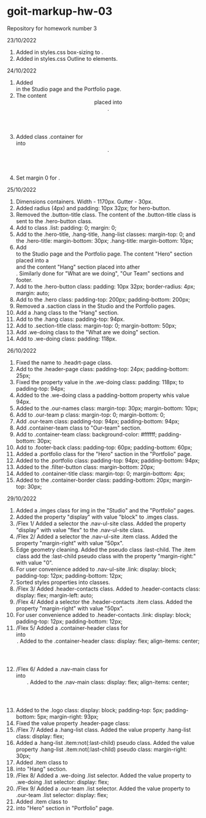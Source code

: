 # goit-markup-hw-03

Repository for homework number 3

23/10/2022

1. Added in styles.css box-sizing to <html>.
2. Added in styles.css Outline to elements.

24/10/2022

1. Added <div> in the Studio page and the Portfolio page.
2. The content <header> placed into <div>.
3. Added class .container for <div> into <header>.
4. Set margin 0 for <body>.

25/10/2022

1. Dimensions containers.
   Width <body> - 1170px. Gutter - 30px.
2. Added radius (4px) and padding: 10px 32px; for hero-button.
3. Removed the .button-title class. The content of the .button-title class is sent to the .hero-button class.
4. Add to class .list:
   padding: 0;
   margin: 0;
5. Add to the .hero-title, .hang-title, .hang-list classes:
   margin-top: 0;
   and the .hero-title:
   margin-bottom: 30px;
   .hang-title:
   margin-bottom: 10px;
6. Add <div> to the Studio page and the Portfolio page. The content "Hero" section placed into a <div> and the content "Hang" section placed into ather <div>. Similarly done for "What are we doing", "Our Team" sections and footer.
7. Add to the .hero-button class:
   padding: 10px 32px;
   border-radius: 4px;
   margin: auto;
8. Add to the .hero class:
   padding-top: 200px;
   padding-bottom: 200px;
9. Removed a .saction class in the Studio and the Portfolio pages.
10. Add a .hang class to the "Hang" section.
11. Add to the .hang class:
    padding-top: 94px.
12. Add to .section-title class:
    margin-top: 0;
    margin-bottom: 50px;
13. Add .we-doing class to the "What are we doing" section.
14. Add to .we-doing class:
    padding: 118px.

26/10/2022

1. Fixed the name to .headrt-page class.
2. Add to the .header-page class:
   padding-top: 24px;
   padding-bottom: 25px;
3. Fixed the property value in the .we-doing class:
   padding: 118px; to padding-top: 94px;
4. Added to the .we-doing class a padding-bottom property whis value 94px.
5. Added to the .our-names class:
   margin-top: 30px;
   margin-bottom: 10px;
6. Add to .our-team p class:
   margin-top: 0;
   margin-bottom: 0;
7. Add .our-team class:
   padding-top: 94px;
   padding-bottom: 94px;
8. Add .container-team class to "Our-team" section.
9. Add to .container-team class:
   background-color: #ffffff;
   padding-bottom: 30px;
10. Add to .footer-back class:
    padding-top: 60px;
    padding-bottom: 60px;
11. Added a .portfolio class for the "Hero" saction in the "Portfolio" page.
12. Added to the .portfolio class:
    padding-top: 94px;
    padding-bottom: 94px;
13. Added to the .filter-button class:
    margin-bottom: 20px;
14. Added to .container-title class:
    margin-top: 0;
    margin-bottom: 4px;
15. Added to the .container-border class:
    padding-bottom: 20px;
    margin-top: 30px;

29/10/2022

1. Added a .imges class for img in the "Studio" and the "Portfolio" pages.
2. Added the property "display" with value "block" to .imges class.
3. /Flex 1/ Added a selector the .nav-ul-site class. Added the property "display" with value "flex" to the .nav-ul-site class.
4. /Flex 2/ Added a selector the .nav-ul-site .item class. Added the property "margin-right" with value "50px".
5. Edge geometry cleaning. Added the pseudo class :last-child. The .item class add the :last-child pseudo class with the property "margin-right:" with value "0".
6. For user convenience added to .nav-ul-site .link:
   display: block;
   padding-top: 12px;
   padding-bottom: 12px;
7. Sorted styles properties into classes.
8. /Flex 3/ Added .header-contacts class. Added to .header-contacts class:
   display: flex;
   margin-left: auto;
9. /Flex 4/ Added a selector the .header-contacts .item class. Added the property "margin-right" with value "50px".
10. For user convenience added to .header-contacts .link:
    display: block;
    padding-top: 12px;
    padding-bottom: 12px;
11. /Flex 5/ Added a .container-header class for <div> into <header>. Added to the .container-header class:
    display: flex;
    align-items: center;
12. /Flex 6/ Added a .nav-main class for <nav> into <header>. Added to the .nav-main class:
    display: flex;
    align-items: center;
13. Added to the .logo class:
    display: block;
    padding-top: 5px;
    padding-bottom: 5px;
    margin-right: 93px;
14. Fixed the value property .header-page class:
15. /Flex 7/ Added a .hang-list class. Added the value property .hang-list class:
    display: flex;
16. Added a .hang-list .item:not(:last-child) pseudo class. Added the value property .hang-list .item:not(:last-child) pseudo class:
    margin-right: 30px;
17. Added .item class to <li> into "Hang" section.
18. /Flex 8/ Added a .we-doing .list selector. Added the value property to .we-doing .list selector:
    display: flex;
19. /Flex 9/ Added a .our-team .list selector. Added the value property to .our-team .list selector:
    display: flex;
20. Added .item class to <li> into "Hero" section in "Portfolio" page.
